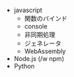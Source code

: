 - javascript
  - 関数のバインド
  - console
  - 非同期処理
  - ジェネレータ
  - WebAssembly
- Node.js (/w npm)
- Python
